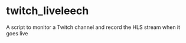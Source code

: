 # twitch_liveleech
A script to monitor a Twitch channel and record the HLS stream when it goes live
